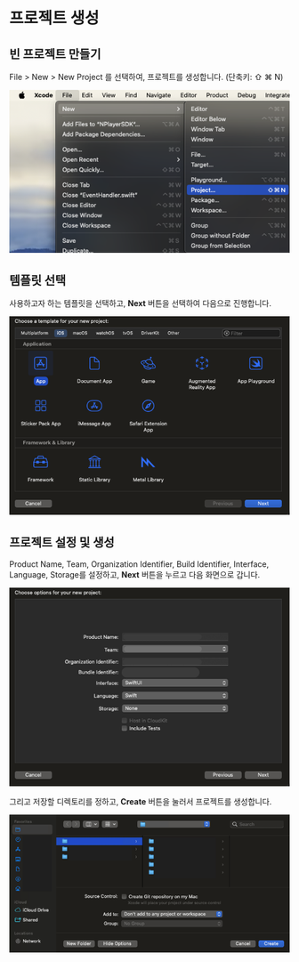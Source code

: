 # 프로젝트 생성

## 빈 프로젝트 만들기

File > New > New Project 를 선택하여, 프로젝트를 생성합니다. (단축키: ⇧ ⌘ N)

![](./img/new-project.png)

## 템플릿 선택

사용하고자 하는 템플릿을 선택하고, **Next** 버튼을 선택하여 다음으로 진행합니다.

![](./img/choose-template.png)

## 프로젝트 설정 및 생성

Product Name, Team, Organization Identifier, Build Identifier, Interface, Language, Storage를 설정하고, **Next** 버튼을 누르고 다음 화면으로 갑니다. 

![](./img/set-project.png)

그리고 저장할 디렉토리를 정하고, **Create** 버튼을 눌러서 프로젝트를 생성합니다.

![](./img/create-project.png)